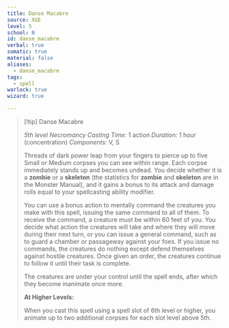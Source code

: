 ```yaml
---
title: Danse Macabre
source: XGE
level: 5
school: N
id: danse_macabre
verbal: true
somatic: true
material: false
aliases:
  - danse_macabre
tags:
  - spell
warlock: true
wizard: true

---
```

>[!tip] Danse Macabre
>
> *5th level Necromancy*
> *Casting Time:* 1 action
> *Duration:* 1 hour (concentration)
> *Components:* V, S
>
>Threads of dark power leap from your fingers to pierce up to five Small or Medium corpses you can see within range. Each corpse immediately stands up and becomes undead. You decide whether it is a **zombie** or a **skeleton** (the statistics for **zombie** and **skeleton** are in the Monster Manual), and it gains a bonus to its attack and damage rolls equal to your spellcasting ability modifier.
>
>You can use a bonus action to mentally command the creatures you make with this spell, issuing the same command to all of them. To receive the command, a creature must be within 60 feet of you. You decide what action the creatures will take and where they will move during their next turn, or you can issue a general command, such as to guard a chamber or passageway against your foes. If you issue no commands, the creatures do nothing except defend themselves against hostile creatures. Once given an order, the creatures continue to follow it until their task is complete.
>
>The creatures are under your control until the spell ends, after which they become inanimate once more.
>
>**At Higher Levels:**
>
>When you cast this spell using a spell slot of 6th level or higher, you animate up to two additional corpses for each slot level above 5th.
>

